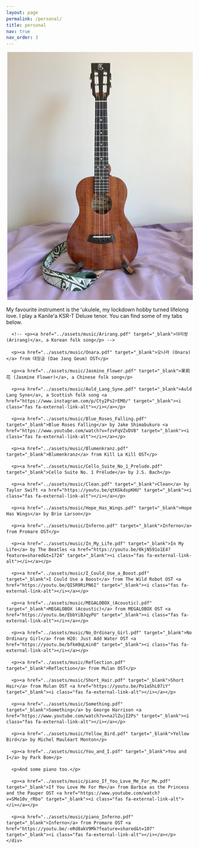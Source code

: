 ```yaml
---
layout: page
permalink: /personal/
title: personal
nav: true
nav_order: 3
---
```


<div class="container" style="margin-bottom: 20px">
  <div class="row">
    <div class="col-4" style="padding-left: 3px">
      <img src="../assets/img/ukulele.jpg" class="img-fluid z-depth-1 rounded">
    </div>
    <div class="col-8">
      <p>My favourite instrument is the ʻukulele, my lockdown hobby turned lifelong love. I play a Kanileʻa KSR-T Deluxe tenor. You can find some of my tabs below.</p>

      <!-- <p><a href="../assets/music/Arirang.pdf" target="_blank">아리랑 (Arirang)</a>, a Korean folk song</p> -->

      <p><a href="../assets/music/Onara.pdf" target="_blank">오나라 (Onara)</a> from 대장금 (Dae Jang Geum) OST</p>

      <p><a href="../assets/music/Jasmine_Flower.pdf" target="_blank">茉莉花 (Jasmine Flower)</a>, a Chinese folk song</p>

      <p><a href="../assets/music/Auld_Lang_Syne.pdf" target="_blank">Auld Lang Syne</a>, a Scottish folk song <a href="https://www.instagram.com/p/Cty2Ps2rEMO/" target="_blank"><i class="fas fa-external-link-alt"></i></a></p>

      <p><a href="../assets/music/Blue_Roses_Falling.pdf" target="_blank">Blue Roses Falling</a> by Jake Shimabukuro <a href="https://www.youtube.com/watch?v=fzvFqVZvDV8" target="_blank"><i class="fas fa-external-link-alt"></i></a></p>

      <p><a href="../assets/music/Blumenkranz.pdf" target="_blank">Blumenkranz</a> from Kill La Kill OST</p>

      <p><a href="../assets/music/Cello_Suite_No_1_Prelude.pdf" target="_blank">Cello Suite No. 1 Prélude</a> by J.S. Bach</p>

      <p><a href="../assets/music/Clean.pdf" target="_blank">Clean</a> by Taylor Swift <a href="https://youtu.be/qtKGkdspKHU" target="_blank"><i class="fas fa-external-link-alt"></i></a></p>

      <p><a href="../assets/music/Hope_Has_Wings.pdf" target="_blank">Hope Has Wings</a> by Brie Larson</p>

      <p><a href="../assets/music/Inferno.pdf" target="_blank">Inferno</a> from Promare OST</p>

      <p><a href="../assets/music/In_My_Life.pdf" target="_blank">In My Life</a> by The Beatles <a href="https://youtu.be/0kjNS91o1E4?feature=shared&t=1724" target="_blank"><i class="fas fa-external-link-alt"></i></a></p>

      <p><a href="../assets/music/I_Could_Use_a_Boost.pdf" target="_blank">I Could Use a Boost</a> from The Wild Robot OST <a href="https://youtu.be/QISR9RiPN6I" target="_blank"><i class="fas fa-external-link-alt"></i></a></p>

      <p><a href="../assets/music/MEGALOBOX_(Acoustic).pdf" target="_blank">MEGALOBOX (Acoustic)</a> from MEGALOBOX OST <a href="https://youtu.be/EbbYiBJqyPU" target="_blank"><i class="fas fa-external-link-alt"></i></a></p>

      <p><a href="../assets/music/No_Ordinary_Girl.pdf" target="_blank">No Ordinary Girl</a> from H2O: Just Add Water OST <a href="https://youtu.be/bfkm9qLmin0" target="_blank"><i class="fas fa-external-link-alt"></i></a></p>

      <p><a href="../assets/music/Reflection.pdf" target="_blank">Reflection</a> from Mulan OST</p>

      <p><a href="../assets/music/Short_Hair.pdf" target="_blank">Short Hair</a> from Mulan OST <a href="https://youtu.be/Po1aShL07iY" target="_blank"><i class="fas fa-external-link-alt"></i></a></p>

      <p><a href="../assets/music/Something.pdf" target="_blank">Something</a> by George Harrison <a href="https://www.youtube.com/watch?v=naJlZujI2Ps" target="_blank"><i class="fas fa-external-link-alt"></i></a></p>
      
      <p><a href="../assets/music/Yellow_Bird.pdf" target="_blank">Yellow Bird</a> by Michel Mauléart Monton</p>

      <p><a href="../assets/music/You_and_I.pdf" target="_blank">You and I</a> by Park Bom</p>

      <p>And some piano too.</p>

      <p><a href="../assets/music/piano_If_You_Love_Me_For_Me.pdf" target="_blank">If You Love Me For Me</a> from Barbie as the Princess and the Pauper OST <a href="https://www.youtube.com/watch?v=SMe10v_rRbo" target="_blank"><i class="fas fa-external-link-alt"></i></a></p>

      <p><a href="../assets/music/piano_Inferno.pdf" target="_blank">Inferno</a> from Promare OST <a href="https://youtu.be/-eRd8akV9Mk?feature=shared&t=107" target="_blank"><i class="fas fa-external-link-alt"></i></a></p>
    </div>
  </div>
</div>
